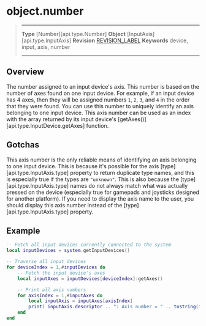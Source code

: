 # object.number

> --------------------- ------------------------------------------------------------------------------------------
> __Type__              [Number][api.type.Number]
> __Object__            [InputAxis][api.type.InputAxis]
> __Revision__          [REVISION_LABEL](REVISION_URL)
> __Keywords__          device, input, axis, number
> --------------------- ------------------------------------------------------------------------------------------

## Overview

The number assigned to an input device's axis. This number is based on the number of axes found on one input device. For example, if an input device has 4 axes, then they will be assigned numbers `1`, `2`, `3`, and `4` in the order that they were found. You can use this number to uniquely identify an axis belonging to one input device. This axis number can be used as an index with the array returned by its input device's [getAxes()][api.type.InputDevice.getAxes] function.


## Gotchas

This axis number is the only reliable means of identifying an axis belonging to one input device. This is because it's possible for the axis [type][api.type.InputAxis.type] property to return duplicate type names, and this is especially true if the types are `"unknown"`. This is also because the [type][api.type.InputAxis.type] names do not always match what was actually pressed on the device (especially true for gamepads and joysticks designed for another platform). If you need to display the axis name to the user, you should display this axis number instead of the [type][api.type.InputAxis.type] property.


## Example

``````lua
-- Fetch all input devices currently connected to the system
local inputDevices = system.getInputDevices()

-- Traverse all input devices
for deviceIndex = 1,#inputDevices do
	-- Fetch the input device's axes
	local inputAxes = inputDevices[deviceIndex]:getAxes()

	-- Print all axis numbers
	for axisIndex = 1,#inputAxes do
		local inputAxis = inputAxes[axisIndex]
		print( inputAxis.descriptor .. ": Axis number = " .. tostring(inputAxis.number) )
	end
end
``````
